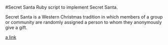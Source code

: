 #Secret Santa
Ruby script to implement Secret Santa. <br />

Secret Santa is a Western Christmas tradition in which members of a group or community are randomly assigned a person to whom they anonymously give a gift.<br />

[a link](https://en.wikipedia.org/wiki/Secret_Santa)<br/>
